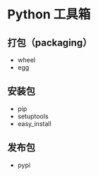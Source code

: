# Python 工具箱

## 打包（packaging）

* wheel
* egg

## 安装包

* pip
* setuptools
* easy_install

## 发布包

* pypi